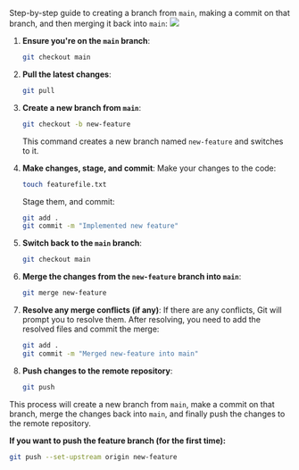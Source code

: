 Step-by-step guide to creating a branch from `main`, making a commit on that branch, and then merging it back into `main`:
<img src="https://learn.microsoft.com/en-us/azure/devops/repos/git/media/branching-guidance/featurebranching.png" />

1. **Ensure you're on the `main` branch**:
    ```bash
    git checkout main
    ```

2. **Pull the latest changes**:
    ```bash
    git pull
    ```

3. **Create a new branch from `main`**:
    ```bash
    git checkout -b new-feature
    ```
    This command creates a new branch named `new-feature` and switches to it.

4. **Make changes, stage, and commit**:
   Make your changes to the code:
   
    ```bash
    touch featurefile.txt
    ```

   
   Stage them, and commit:
    ```bash
    git add .
    git commit -m "Implemented new feature"
    ```

6. **Switch back to the `main` branch**:
    ```bash
    git checkout main
    ```

7. **Merge the changes from the `new-feature` branch into `main`**:
    ```bash
    git merge new-feature
    ```

8. **Resolve any merge conflicts (if any)**:
    If there are any conflicts, Git will prompt you to resolve them. After resolving, you need to add the resolved files and commit the merge:
    ```bash
    git add .
    git commit -m "Merged new-feature into main"
    ```

9. **Push changes to the remote repository**:
    ```bash
    git push
    ```

This process will create a new branch from `main`, make a commit on that branch, merge the changes back into `main`, and finally push the changes to the remote repository.

**If you want to push the feature branch (for the first time):**

```bash
git push --set-upstream origin new-feature
```



